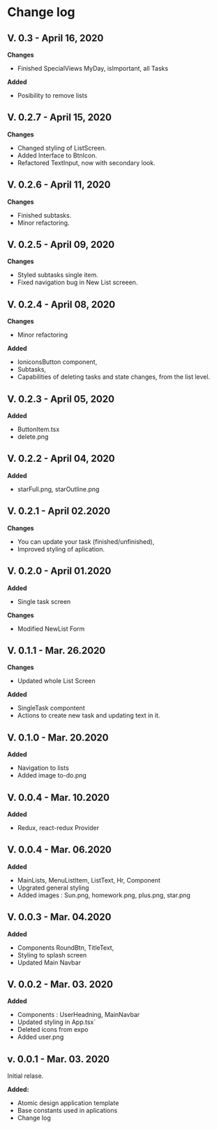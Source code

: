 # Change log

## V. 0.3 - April 16, 2020

**Changes**

-   Finished SpecialViews MyDay, isImportant, all Tasks

**Added**

-   Posibility to remove lists

## V. 0.2.7 - April 15, 2020

**Changes**

-   Changed styling of ListScreen.
-   Added Interface to BtnIcon.
-   Refactored TextInput, now with secondary look.

## V. 0.2.6 - April 11, 2020

**Changes**

-   Finished subtasks.
-   Minor refactoring.

## V. 0.2.5 - April 09, 2020

**Changes**

-   Styled subtasks single item.
-   Fixed navigation bug in New List screeen.

## V. 0.2.4 - April 08, 2020

**Changes**

-   Minor refactoring

**Added**

-   IoniconsButton component,
-   Subtasks,
-   Capabilities of deleting tasks and state changes, from the list level.

## V. 0.2.3 - April 05, 2020

**Added**

-   ButtonItem.tsx
-   delete.png

## V. 0.2.2 - April 04, 2020

**Added**

-   starFull.png, starOutline.png

## V. 0.2.1 - April 02.2020

**Changes**

-   You can update your task (finished/unfinished),
-   Improved styling of aplication.

## V. 0.2.0 - April 01.2020

**Added**

-   Single task screen

**Changes**

-   Modified NewList Form

## V. 0.1.1 - Mar. 26.2020

**Changes**

-   Updated whole List Screen

**Added**

-   SingleTask compontent
-   Actions to create new task and updating text in it.

## V. 0.1.0 - Mar. 20.2020

**Added**

-   Navigation to lists
-   Added image to-do.png

## V. 0.0.4 - Mar. 10.2020

**Added**

-   Redux, react-redux Provider

## V. 0.0.4 - Mar. 06.2020

**Added**

-   MainLists, MenuListItem, ListText, Hr, Component
-   Upgrated general styling
-   Added images : Sun.png, homework.png, plus.png, star.png

## V. 0.0.3 - Mar. 04.2020

**Added**

-   Components RoundBtn, TitleText,
-   Styling to splash screen
-   Updated Main Navbar

## V. 0.0.2 - Mar. 03. 2020

**Added**

-   Components : UserHeadning, MainNavbar
-   Updated styling in App.tsx`
-   Deleted icons from expo
-   Added user.png

## v. 0.0.1 - Mar. 03. 2020

Initial relase.

**Added:**

-   Atomic design application template
-   Base constants used in aplications
-   Change log
